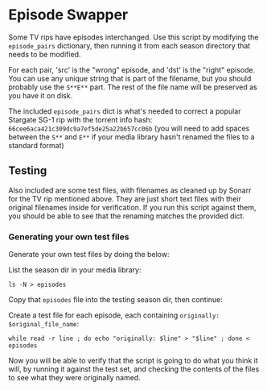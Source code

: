 # Episode Swapper

Some TV rips have episodes interchanged. Use this script by modifying the
`episode_pairs` dictionary, then running it from each season directory that
needs to be modified.

For each pair, 'src' is the "wrong" episode, and 'dst' is the "right"
episode. You can use any unique string that is part of the filename, but you
should probably use the `S**E**` part. The rest of the file name will be
preserved as you have it on disk.

The included `episode_pairs` dict is what's needed to correct a popular
Stargate SG-1 rip with the torrent info hash:
`66cee6aca421c309dc9a7ef5de25a22b657cc06b`
(you will need to add spaces between the `S**` and `E**` if your media library hasn't renamed the files to a standard format)

## Testing
Also included are some test files, with filenames as cleaned up by Sonarr for the TV rip mentioned above. They are just short text files with their original filenames inside for verification. If you run this script against them, you should be able to see that the renaming matches the provided dict.

### Generating your own test files
Generate your own test files by doing the below:

List the season dir in your media library:
```
ls -N > episodes
```

Copy that `episodes` file into the testing season dir, then continue:

Create a test file for each episode, each containing `originally: $original_file_name`:
```
while read -r line ; do echo "originally: $line" > "$line" ; done < episodes
```

Now you will be able to verify that the script is going to do what you think it will, by running it against the test set, and checking the contents of the files to see what they were originally named.